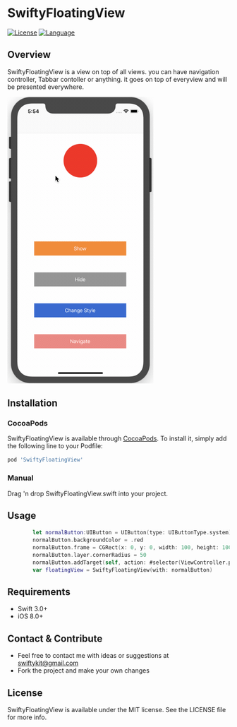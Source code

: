 # SwiftyFloatingView

[![License](https://img.shields.io/:license-mit-blue.svg)](https://doge.mit-license.org)
[![Language](https://img.shields.io/badge/language-swift-orange.svg?style=flat)](https://developer.apple.com/swift)

## Overview

SwiftyFloatingView is a view on top of all views. you can have navigation controller, Tabbar contoller or anything. it goes on top of everyview and will be presented everywhere.

![enter image description here](./Images/screenshot.gif)
 
 
## Installation
 
### CocoaPods 

SwiftyFloatingView is available through [CocoaPods](http://cocoapods.org). To install
it, simply add the following line to your Podfile:

```ruby
pod 'SwiftyFloatingView'
```

### Manual

Drag 'n drop SwiftyFloatingView.swift into your project.
 

## Usage 


 
```swift
        let normalButton:UIButton = UIButton(type: UIButtonType.system)
        normalButton.backgroundColor = .red
        normalButton.frame = CGRect(x: 0, y: 0, width: 100, height: 100)
        normalButton.layer.cornerRadius = 50
        normalButton.addTarget(self, action: #selector(ViewController.printer), for: .touchUpInside)
        var floatingView = SwiftyFloatingView(with: normalButton)
```

## Requirements
- Swift 3.0+
- iOS 8.0+

## Contact & Contribute

 - Feel free to contact me with ideas or suggestions at swiftykit@gmail.com
 - Fork the project and make your own changes

 
## License

SwiftyFloatingView is available under the MIT license. See the LICENSE file for more info.
